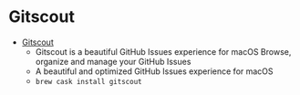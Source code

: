 # Gitscout
- [Gitscout](https://gitscout.com/)
  -   Gitscout is a beautiful GitHub Issues experience for macOS Browse, organize and manage your GitHub Issues
  - A beautiful and optimized GitHub Issues experience for macOS
  - `brew cask install gitscout`
